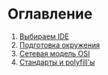 [//]: # (# TheTechTales)
# Оглавление

1. [Выбираем IDE](/TheTechTales/posts/ide.html)
2. [Подготовка окружения](/TheTechTales/posts/env_preparation.html)
3. [Сетевая модель OSI](/TheTechTales/posts/osi.html)
4. [Стандарты и polyfill'ы](/TheTechTales/posts/polyfill.html)

[//]: # (2. [Link to the page in the repo]&#40;/TheTechTales/other-page.html&#41;)

[//]: # (2. [Гайд как создавать страницы GitHub Pages]&#40;https://tomcam.github.io/least-github-pages/&#41;)

[//]: # (3. [Tinkoff task]&#40;/TheTechTales/tasks/tinkoff.html&#41;)
